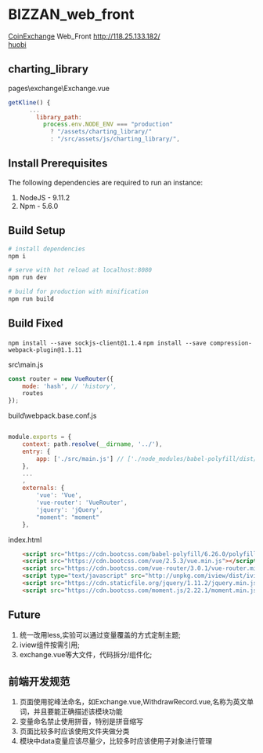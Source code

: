 # BIZZAN_web_front

[CoinExchange](https://gitee.com/cexchange/CoinExchange) Web_Front
http://118.25.133.182/  
[huobi](https://www.huobi.com/zh-cn/exchange/)

## charting_library

pages\exchange\Exchange.vue

```js
getKline() {
      ...
        library_path:
          process.env.NODE_ENV === "production"
            ? "/assets/charting_library/"
            : "/src/assets/js/charting_library/",
```

## Install Prerequisites
The following dependencies are required to run an instance:

1. NodeJS - 9.11.2
2. Npm - 5.6.0

## Build Setup

``` bash
# install dependencies
npm i

# serve with hot reload at localhost:8080
npm run dev

# build for production with minification
npm run build

```

## Build Fixed

`npm install --save sockjs-client@1.1.4`
`npm install --save compression-webpack-plugin@1.1.11`

src\main.js

```js
const router = new VueRouter({
    mode: 'hash', // 'history',
    routes
});
```

build\webpack.base.conf.js

```js

module.exports = {
    context: path.resolve(__dirname, '../'),
    entry: {
        app: ['./src/main.js'] // ['./node_modules/babel-polyfill/dist/polyfill.js','./src/main.js']
    },
    ...
    ,
    externals: {
        'vue': 'Vue',
        'vue-router': 'VueRouter',
        'jquery': 'jQuery',
        "moment": "moment"
    },
```

index.html

```html
    <script src="https://cdn.bootcss.com/babel-polyfill/6.26.0/polyfill.min.js"></script>
    <script src="https://cdn.bootcss.com/vue/2.5.3/vue.min.js"></script>
    <script src="https://cdn.bootcss.com/vue-router/3.0.1/vue-router.min.js"></script>
    <script type="text/javascript" src="http://unpkg.com/iview/dist/iview.min.js"></script>
    <script src="https://cdn.staticfile.org/jquery/1.11.2/jquery.min.js"></script>
    <script src="https://cdn.bootcss.com/moment.js/2.22.1/moment.min.js"></script>
```


## Future
1. 统一改用less,实验可以通过变量覆盖的方式定制主题;
2. iview组件按需引用;
3. exchange.vue等大文件，代码拆分/组件化;


## 前端开发规范
1. 页面使用驼峰法命名，如Exchange.vue,WithdrawRecord.vue,名称为英文单词，并且要能正确描述该模块功能
2. 变量命名禁止使用拼音，特别是拼音缩写
3. 页面比较多时应该使用文件夹做分类
4. 模块中data变量应该尽量少，比较多时应该使用子对象进行管理


